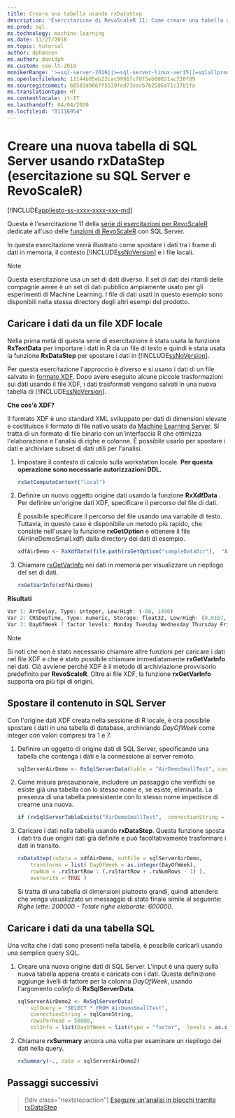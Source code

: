```yaml
---
title: Creare una tabella usando rxDataStep
description: 'Esercitazione di RevoScaleR 11: Come creare una tabella di SQL Server usando il linguaggio R in SQL Server.'
ms.prod: sql
ms.technology: machine-learning
ms.date: 11/27/2018
ms.topic: tutorial
author: dphansen
ms.author: davidph
ms.custom: seo-lt-2019
monikerRange: '>=sql-server-2016||>=sql-server-linux-ver15||=sqlallproducts-allversions'
ms.openlocfilehash: 11144b95eb22cac9991fcf0f5eb60821ac730f89
ms.sourcegitcommit: 68583d986ff5539fed73eacb7b2586a71c37b1fa
ms.translationtype: HT
ms.contentlocale: it-IT
ms.lasthandoff: 04/04/2020
ms.locfileid: "81116954"
---
```

# <a name="create-new-sql-server-table-using-rxdatastep-sql-server-and-revoscaler-tutorial"></a>Creare una nuova tabella di SQL Server usando rxDataStep (esercitazione su SQL Server e RevoScaleR)
[!INCLUDE[appliesto-ss-xxxx-xxxx-xxx-md](../../includes/appliesto-ss-xxxx-xxxx-xxx-md.md)]

Questa è l'esercitazione 11 della [serie di esercitazioni per RevoScaleR](deepdive-data-science-deep-dive-using-the-revoscaler-packages.md) dedicate all'uso delle [funzioni di RevoScaleR](https://docs.microsoft.com/machine-learning-server/r-reference/revoscaler/revoscaler) con SQL Server.

In questa esercitazione verrà illustrato come spostare i dati tra i frame di dati in memoria, il contesto [!INCLUDE[ssNoVersion](../../includes/ssnoversion-md.md)] e i file locali.

> [!NOTE]
> Questa esercitazione usa un set di dati diverso. Il set di dati dei ritardi delle compagnie aeree è un set di dati pubblico ampiamente usato per gli esperimenti di Machine Learning. I file di dati usati in questo esempio sono disponibili nella stessa directory degli altri esempi del prodotto.

## <a name="load-data-from-a-local-xdf-file"></a>Caricare i dati da un file XDF locale

Nella prima metà di questa serie di esercitazione è stata usata la funzione **RxTextData** per importare i dati in R da un file di testo e quindi è stata usata la funzione **RxDataStep** per spostare i dati in [!INCLUDE[ssNoVersion](../../includes/ssnoversion-md.md)].

Per questa esercitazione l'approccio è diverso e si usano i dati di un file salvato in [formato XDF](https://en.wikipedia.org/wiki/Extensible_Data_Format). Dopo avere eseguito alcune piccole trasformazioni sui dati usando il file XDF, i dati trasformati vengono salvati in una nuova tabella di [!INCLUDE[ssNoVersion](../../includes/ssnoversion-md.md)].

**Che cos'è XDF?**

Il formato XDF è uno standard XML sviluppato per dati di dimensioni elevate e costituisce il formato di file nativo usato da [Machine Learning Server](https://docs.microsoft.com/machine-learning-server/r/concept-what-is-xdf). Si tratta di un formato di file binario con un'interfaccia R che ottimizza l'elaborazione e l'analisi di righe e colonne.  È possibile usarlo per spostare i dati e archiviare subset di dati utili per l'analisi.

1. Impostare il contesto di calcolo sulla workstation locale. **Per questa operazione sono necessarie autorizzazioni DDL.**

    ```R
    rxSetComputeContext("local")
    ```
  
2. Definire un nuovo oggetto origine dati usando la funzione **RxXdfData** . Per definire un'origine dati XDF, specificare il percorso del file di dati.  

    È possibile specificare il percorso del file usando una variabile di testo. Tuttavia, in questo caso è disponibile un metodo più rapido, che consiste nell'usare la funzione **rxGetOption** e ottenere il file (AirlineDemoSmall.xdf) dalla directory dei dati di esempio.
  
    ```R
    xdfAirDemo <- RxXdfData(file.path(rxGetOption("sampleDataDir"),  "AirlineDemoSmall.xdf"))
    ```

3. Chiamare [rxGetVarInfo](https://docs.microsoft.com/machine-learning-server/r-reference/revoscaler/rxgetvarinfoxdf) nei dati in memoria per visualizzare un riepilogo del set di dati.
  
    ```R
    rxGetVarInfo(xdfAirDemo)
    ```

**Risultati**

```R
Var 1: ArrDelay, Type: integer, Low/High: (-86, 1490)
Var 2: CRSDepTime, Type: numeric, Storage: float32, Low/High: (0.0167, 23.9833)
Var 3: DayOfWeek 7 factor levels: Monday Tuesday Wednesday Thursday Friday Saturday Sunday
```

> [!NOTE]
> 
> Si noti che non è stato necessario chiamare altre funzioni per caricare i dati nel file XDF e che è stato possibile chiamare immediatamente **rxGetVarInfo** nei dati. Ciò avviene perché XDF è il metodo di archiviazione provvisorio predefinito per **RevoScaleR**. Oltre ai file XDF, la funzione **rxGetVarInfo** supporta ora più tipi di origini.

## <a name="move-contents-to-sql-server"></a>Spostare il contenuto in SQL Server

Con l'origine dati XDF creata nella sessione di R locale, è ora possibile spostare i dati in una tabella di database, archiviando *DayOfWeek* come integer con valori compresi tra 1 e 7.

1. Definire un oggetto di origine dati di SQL Server, specificando una tabella che contenga i dati e la connessione al server remoto.
  
    ```R
    sqlServerAirDemo <- RxSqlServerData(table = "AirDemoSmallTest", connectionString = sqlConnString)
    ```
  
2. Come misura precauzionale, includere un passaggio che verifichi se esiste già una tabella con lo stesso nome e, se esiste, eliminarla. La presenza di una tabella preesistente con lo stesso nome impedisce di crearne una nuova.
  
    ```R
    if (rxSqlServerTableExists("AirDemoSmallTest",  connectionString = sqlConnString))  rxSqlServerDropTable("AirDemoSmallTest",  connectionString = sqlConnString)
    ```
  
3. Caricare i dati nella tabella usando **rxDataStep**. Questa funzione sposta i dati tra due origini dati già definite e può facoltativamente trasformare i dati in transito.
  
    ```R
    rxDataStep(inData = xdfAirDemo, outFile = sqlServerAirDemo,
        transforms = list( DayOfWeek = as.integer(DayOfWeek),
        rowNum = .rxStartRow : (.rxStartRow + .rxNumRows - 1) ),
        overwrite = TRUE )
    ```
  
    Si tratta di una tabella di dimensioni piuttosto grandi, quindi attendere che venga visualizzato un messaggio di stato finale simile al seguente: *Righe lette: 200000 - Totale righe elaborate: 600000*.
     
## <a name="load-data-from-a-sql-table"></a>Caricare i dati da una tabella SQL

Una volta che i dati sono presenti nella tabella, è possibile caricarli usando una semplice query SQL. 

1. Creare una nuova origine dati di SQL Server. L'input è una query sulla nuova tabella appena creata e caricata con i dati. Questa definizione aggiunge livelli di fattore per la colonna *DayOfWeek*, usando l'argomento *colInfo* di **RxSqlServerData**.
  
    ```R
    sqlServerAirDemo2 <- RxSqlServerData(
        sqlQuery = "SELECT * FROM AirDemoSmallTest",
        connectionString = sqlConnString,
        rowsPerRead = 50000,
        colInfo = list(DayOfWeek = list(type = "factor",  levels = as.character(1:7))))
    ```
  
2. Chiamare **rxSummary** ancora una volta per esaminare un riepilogo dei dati nella query.
  
    ```R
    rxSummary(~., data = sqlServerAirDemo2)
    ```

## <a name="next-steps"></a>Passaggi successivi

> [!div class="nextstepaction"]
> [Eseguire un'analisi in blocchi tramite rxDataStep](../../machine-learning/tutorials/deepdive-perform-chunking-analysis-using-rxdatastep.md)